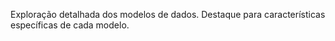 Exploração detalhada dos modelos de dados.
Destaque para características específicas de cada modelo.
